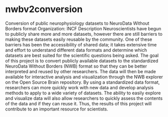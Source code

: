 # nwbv2conversion
Conversion of public neurophysiology datasets to NeuroData Without Borders format
Organization: INCF
Description
Neuroscientists have begun to publicly share more and more datasets, however there are still barriers to making these datasets easily reusable by the community. One of these barriers has been the accessibility of shared data; it takes extensive time and effort to understand different data formats and determine which datasets are best suited for the scientific questions being asked. The goal of this project is to convert publicly available datasets to the standardized NeuroData Without Borders (NWB) format so that they can be better interpreted and reused by other researchers. The data will then be made available for interactive analysis and visualization through the NWB explorer on the Open Source Brain repository. By using a standardized data format, researchers can more quickly work with new data and develop analysis methods to apply to a wide variety of datasets. The ability to easily explore and visualize data will also allow researchers to quickly assess the contents of the data and if they can reuse it. Thus, the results of this project will contribute to an important resource for scientists.

